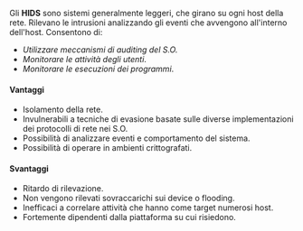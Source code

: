 Gli **HIDS** sono sistemi generalmente leggeri, che girano su ogni host della rete.
Rilevano le intrusioni analizzando gli eventi che avvengono all'interno dell'host.
Consentono di:
- *Utilizzare meccanismi di auditing del S.O.*
- *Monitorare le attività degli utenti*.
- *Monitorare le esecuzioni dei programmi*.

#### Vantaggi
- Isolamento della rete.
- Invulnerabili a tecniche di evasione basate sulle diverse implementazioni dei protocolli di rete nei S.O.
- Possibilità di analizzare eventi e comportamento del sistema.
- Possibilità di operare in ambienti crittografati.

#### Svantaggi
- Ritardo di rilevazione.
- Non vengono rilevati sovraccarichi sui device o flooding.
- Inefficaci a correlare attività che hanno come target numerosi host.
- Fortemente dipendenti dalla piattaforma su cui risiedono.